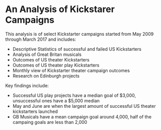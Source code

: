 # An Analysis of Kickstarer Campaigns
This analysis is of select Kickstarter campaigns started from May 2009 through March 2017 and includes:
* Descriptive Statistics of successful and failed US Kickstarters
* Analysis of Great Britan musicals
* Outcomes of US theater Kickstarters
* Outcomes of US theater play Kickstarters
* Monthly view of Kickstarter theater campaign outcomes
* Research on Edinburgh projects

Key findings include:
* Successful US play projects have a median goal of $3,000, unsuccessful ones have a $5,000 median
* May and June are when the largest amount of successful US theater kickstarters launched
* GB Musicals have a mean campaign goal around 4,000, half of the campaing goals are less than 2,000
